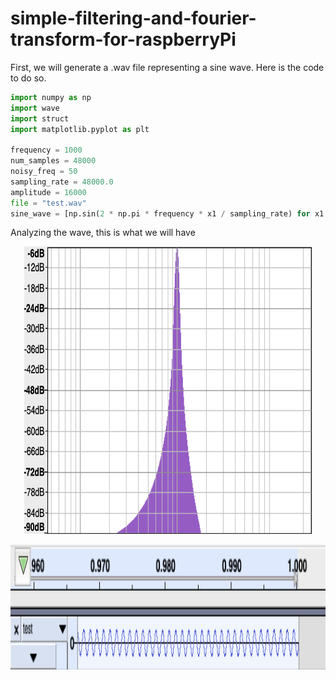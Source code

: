 # simple-filtering-and-fourier-transform-for-raspberryPi


First, we will generate a .wav file representing a sine wave. Here is the code to do so.

```python
import numpy as np
import wave
import struct
import matplotlib.pyplot as plt

frequency = 1000
num_samples = 48000
noisy_freq = 50
sampling_rate = 48000.0
amplitude = 16000
file = "test.wav"
sine_wave = [np.sin(2 * np.pi * frequency * x1 / sampling_rate) for x1 in range(num_samples)]
```

Analyzing the wave, this is what we will have

<p align="center">
  <img width="460" height="460" src="https://github.com/ndodson/simple-filtering-and-fourier-transform-for-raspberryPi/blob/master/frequency.png">
</p>

<p align="center">
  <img width="600" height="200" src="https://github.com/ndodson/simple-filtering-and-fourier-transform-for-raspberryPi/blob/master/sin.png">
</p>
